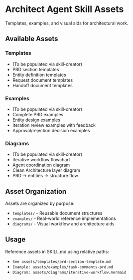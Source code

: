 # Architect Agent Skill Assets

Templates, examples, and visual aids for architectural work.

## Available Assets

### Templates
- (To be populated via skill-creator)
- PRD section templates
- Entity definition templates
- Request document templates
- Handoff document templates

### Examples
- (To be populated via skill-creator)
- Complete PRD examples
- Entity design examples
- Iteration review examples with feedback
- Approval/rejection decision examples

### Diagrams
- (To be populated via skill-creator)
- Iterative workflow flowchart
- Agent coordination diagram
- Clean Architecture layer diagram
- PRD → entities → structure flow

## Asset Organization

Assets are organized by purpose:
- `templates/` - Reusable document structures
- `examples/` - Real-world reference implementations
- `diagrams/` - Visual workflow and architecture aids

## Usage

Reference assets in SKILL.md using relative paths:
- `See assets/templates/prd-section-template.md`
- `Example: assets/examples/task-comments-prd.md`
- `Diagram: assets/diagrams/iterative-workflow.mermaid`
